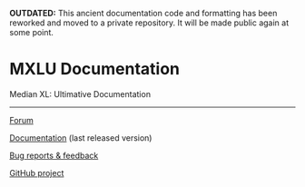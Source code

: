 **OUTDATED:** This ancient documentation code and formatting has been reworked and moved to a private repository. It will be made public again at some point.

# MXLU Documentation
Median XL: Ultimative Documentation

_______

[Forum](http://forum.median-xl.com/index.php)

[Documentation](http://docs.median-xl.com/) (last released version)

[Bug reports & feedback](http://forum.median-xl.com/viewtopic.php?f=25&t=450)

[GitHub project](https://github.com/Quirinus/MXLU_Documentation)
